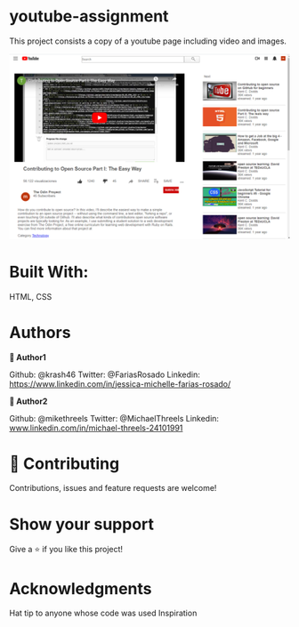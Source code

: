 # youtube-assignment

This project consists a copy of a youtube page including video and images.

![screenshot of webpage](/images/screenshot-website.png)



# Built With:

HTML, CSS



# Authors

**👤 Author1**

Github: @krash46
Twitter: @FariasRosado
Linkedin: https://www.linkedin.com/in/jessica-michelle-farias-rosado/

**👤 Author2**

Github: @mikethreels
Twitter: @MichaelThreels
Linkedin: www.linkedin.com/in/michael-threels-24101991

# 🤝 Contributing
Contributions, issues and feature requests are welcome!

# Show your support
Give a ⭐️ if you like this project!

# Acknowledgments
Hat tip to anyone whose code was used
Inspiration

